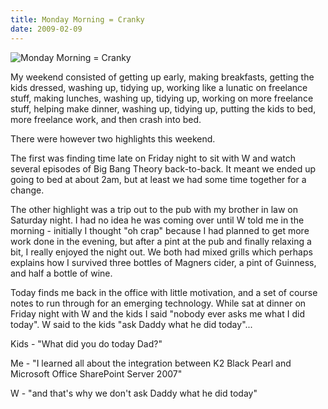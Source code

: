 ```yaml
---
title: Monday Morning = Cranky
date: 2009-02-09
---
```


![Monday Morning = Cranky](https://source.unsplash.com/X6cChncECA8/1600x900)

My weekend consisted of getting up early, making breakfasts, getting the kids dressed, washing up, tidying up, working like a lunatic on freelance stuff, making lunches, washing up, tidying up, working on more freelance stuff, helping make dinner, washing up, tidying up, putting the kids to bed, more freelance work, and then crash into bed.

There were however two highlights this weekend.

The first was finding time late on Friday night to sit with W and watch several episodes of Big Bang Theory back-to-back. It meant we ended up going to bed at about 2am, but at least we had some time together for a change.

The other highlight was a trip out to the pub with my brother in law on Saturday night. I had no idea he was coming over until W told me in the morning - initially I thought "oh crap" because I had planned to get more work done in the evening, but after a pint at the pub and finally relaxing a bit, I really enjoyed the night out. We both had mixed grills which perhaps explains how I survived three bottles of Magners cider, a pint of Guinness, and half a bottle of wine.

Today finds me back in the office with little motivation, and a set of course notes to run through for an emerging technology. While sat at dinner on Friday night with W and the kids I said "nobody ever asks me what I did today". W said to the kids "ask Daddy what he did today"...

Kids - "What did you do today Dad?"

Me - "I learned all about the integration between K2 Black Pearl and Microsoft Office SharePoint Server 2007"

W - "and that's why we don't ask Daddy what he did today"